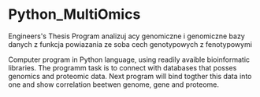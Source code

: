 # Python_MultiOmics
Engineers's Thesis
Program analizuj acy genomiczne i genomiczne bazy danych z funkcja powiazania ze soba cech genotypowych z fenotypowymi

Computer program in Python language, using readily avaible bioinformatic libraries. The programm task is to connect with databases that posses genomics and proteomic data. Next program will bind togther this data into one  and show correlation beetwen genome, gene and proteome.
